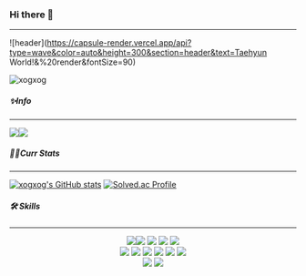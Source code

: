 ### Hi there 👋

---

![header](https://capsule-render.vercel.app/api?type=wave&color=auto&height=300&section=header&text=Taehyun World!&%20render&fontSize=90)

<img src="https://komarev.com/ghpvc/?username=xogxog&label=Profile%20views&color=0e75b6&style=flat" alt="xogxog" />

##### ✨Info

---

<a href="https://www.instagram.com/xog_tt/" target="_blank"><img src="https://img.shields.io/badge/instagram-gray?style=plastic&logo=instagram&logoColor=#E4405F"/></a><a href="#" target="_blank"><img src="https://img.shields.io/badge/Gmail-gray?style=plastic&logo=gmail&logoColor=#E4405F"/></a>



##### 👨‍💻Curr Stats

---

[![xogxog's GitHub stats](https://github-readme-stats.vercel.app/api?username=xogxog&theme=tokyonight)](https://github.com/xogxog/github-readme-stats)
[![Solved.ac Profile](http://mazassumnida.wtf/api/v2/generate_badge?boj=nasa0939)](https://solved.ac/nasa0939/)

##### 🛠 Skills

---

<div style="text-align: center;">
<img src="https://img.shields.io/badge/Python-3776AB?style=flat-square&logo=python&logoColor=white"/><img src="https://img.shields.io/badge/Django-092E20?style=flat-square&logo=Django&logoColor=white"/>
<img src="https://img.shields.io/badge/MySQL-4479A1?style=flat-square&logo=MySQL&logoColor=white"/>
<img src="https://img.shields.io/badge/Vue.js-4FC08D?style=flat-square&logo=Vue.js&logoColor=white"/>
<img src="https://img.shields.io/badge/Vuetify-1867C0?style=flat-square&logo=Vuetify&logoColor=white"/>
<br/>
<img src="https://img.shields.io/badge/HTML-E34F26?style=flat-square&logo=HTML5&logoColor=white"/>
    <img src="https://img.shields.io/badge/Bootstrap-7952B3?style=flat-square&logo=Bootstrap&logoColor=white"/>
    <img src="https://img.shields.io/badge/CSS3-1572B6?style=flat-square&logo=CSS3&logoColor=white"/>
    <img src="https://img.shields.io/badge/Selenium-43B02A?style=flat-square&logo=Selenium&logoColor=white"/>
    <img src="https://img.shields.io/badge/Numpy-013243?style=flat-square&logo=Numpy&logoColor=white"/>
<img src="https://img.shields.io/badge/Pandas-150458?style=flat-square&logo=Pandas&logoColor=white"/>
<br/>
<img src="https://img.shields.io/badge/GitHub-181717?style=flat-square&logo=GitHub&logoColor=white"/>
<img src="https://img.shields.io/badge/Jira-0052CC?style=flat-square&logo=Jira&logoColor=white"/>
</div>
